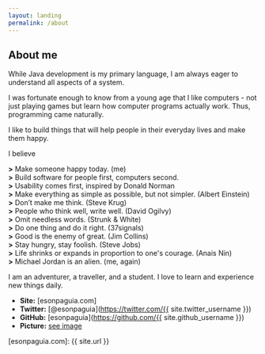 ```yaml
---
layout: landing
permalink: /about
---
```

<h2>About me</h2>

While Java development is my primary language, I am always eager to understand all aspects of a system.

I was fortunate enough to know from a young age that I like computers - not just playing games but learn how computer programs actually work. Thus, programming came naturally.

I like to build things that will help people in their everyday lives and make them happy.

I believe

<strong>&gt;</strong> Make someone happy today. (me)<br>
<strong>&gt;</strong> Build software for people first, computers second.<br>
<strong>&gt;</strong> Usability comes first, inspired by Donald Norman<br>
<strong>&gt;</strong> Make everything as simple as possible, but not simpler. (Albert Einstein)<br>
<strong>&gt;</strong> Don’t make me think. (Steve Krug)<br>
<strong>&gt;</strong> People who think well, write well. (David Ogilvy)<br>
<strong>&gt;</strong> Omit needless words. (Strunk & White)<br>
<strong>&gt;</strong> Do one thing and do it right. (37signals)<br>
<strong>&gt;</strong> Good is the enemy of great. (Jim Collins)<br>
<strong>&gt;</strong> Stay hungry, stay foolish. (Steve Jobs)<br>
<strong>&gt;</strong> Life shrinks or expands in proportion to one's courage. (Anais Nin)<br>
<strong>&gt;</strong> Michael Jordan is an alien. (me, again)<br>

I am an adventurer, a traveller, and a student. I love to learn and experience new things daily.

* __Site:__ [esonpaguia.com]
* __Twitter:__ [@esonpaguia](https://twitter.com/{{ site.twitter_username }})
* __GitHub:__ [esonpaguia](https://github.com/{{ site.github_username }})
* __Picture:__ [see image](../images/avatar.jpg)

[esonpaguia.com]: {{ site.url }}
